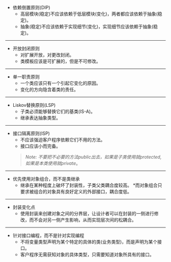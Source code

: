 * 依赖倒置原则(DIP)
    * 高层模块(稳定)不应该依赖于低层模块(变化)，两者都应该依赖于抽象(稳定)。
    * 抽象(稳定)不应该依赖于实现细节(变化)，实现细节应该依赖于抽象(稳定)。
***

* 开放封闭原则
    * 对扩展开放，对更改封闭。
    * 类模板应该是可扩展的，但是不可修改。
***

* 单一职责原则
    * 一个类应该只有一个引起它变化的原因。
    * 变化的方向隐含着类的责任。
***

* Liskov替换原则(LSP)
    * 子类必须能够替换它们的基类(IS-A)。
    * 继承表达抽象类型。
***

* 接口隔离原则(ISP)
    * 不应该强迫客户程序依赖它们不用的方法。
    * 接口应该小而完备。
    > _Note:_ 
    *不要把不必要的方法public出去，如果是子类使用就protected,如果是本类使用就private*。
***

* 优先使用对象组合，而不是类继承
    * 继承在某种程度上破坏了封装性，子类父类耦合度较高。
    *而对象组合只要求被组合的对象具有良好定义的外部接口，耦合度低。
***

* 封装变化点
    * 使用封装来创建对象之间的分界层，让设计者可以在封装的一侧进行修改，而不会对另一侧产生影响，从而实现层次间的松耦合。
***

* 针对接口编程，而不是针对实现编程
    * 不将变量类型声明为某个特定的具体的类(业务类型)，而是声明为某个接口。
    * 客户程序无需获知对象的具体类型，只需要知道对象所具有的接口。

    